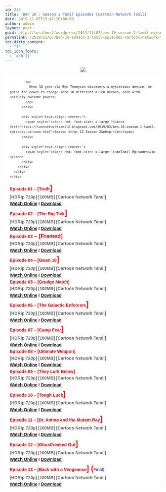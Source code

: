 ```yaml
---
id: 233
title: 'Ben 10 : Season 2 Tamil Episodes [Cartoon Network Tamil]'
date: 2019-11-07T15:47:20+00:00
author: admin
layout: post
guid: http://localhost/wordpress/2019/11/07/ben-10-season-2-tamil-episodes-cartoon-network-tamil/
permalink: /2019/11/07/ben-10-season-2-tamil-episodes-cartoon-network-tamil/
tdc_dirty_content:
  - "1"
tdc_icon_fonts:
  - 'a:0:{}'
---
```

<div dir="ltr" style="text-align: left;" trbidi="on">
  <div class="separator" style="clear: both; text-align: center;">
    <a href="https://4.bp.blogspot.com/-KT6prxjR8uM/XJSA17REnrI/AAAAAAAAARo/jzU5OtmwfMkLqlxKcdYceEVmnxsTjD2IACLcBGAs/s1600/81JdUEPjuML._RI_SX1000_.jpg" imageanchor="1" style="margin-left: 1em; margin-right: 1em;"><img border="0" data-original-height="750" data-original-width="1000" src="https://4.bp.blogspot.com/-KT6prxjR8uM/XJSA17REnrI/AAAAAAAAARo/jzU5OtmwfMkLqlxKcdYceEVmnxsTjD2IACLcBGAs/s1600/81JdUEPjuML._RI_SX1000_.jpg" /></a>
  </div>
  
  <div class="mod" data-hveid="CAwQLQ" data-md="50" data-ved="2ahUKEwix64bz5ZLhAhVNON8KHcqgAYsQkCkoAzAeegQIDBAt" lang="en-IN" style="-webkit-text-stroke-width: 0px; background-color: white; border-radius: 8px; clear: none; font-family: arial, sans-serif; font-style: normal; font-variant-caps: normal; font-variant-ligatures: normal; letter-spacing: normal; line-height: 1.54; orphans: 2; padding-left: 15px; padding-right: 15px; padding-top: 0px; text-align: left; text-decoration-color: initial; text-decoration-style: initial; text-indent: 0px; text-transform: none; white-space: normal; widows: 2; word-spacing: 0px;">
    <div class="PZPZlf hb8SAc kno-fb-ctx" data-attrid="description" data-hveid="CAwQLg" data-ved="2ahUKEwix64bz5ZLhAhVNON8KHcqgAYsQziAoADAeegQIDBAu" style="margin: 13px 0px; overflow: hidden;">
      <div class="r-iRbKt657Nppg" jsl="$t t-oF0h478wPRI;$x 0;">
        <div class="kno-rdesc r-ioeAt0Eh5rJI" data-rtid="ioeAt0Eh5rJI" jsaction="sngtp:r.Eddvt4h-GI8;tp_btn:r.Eddvt4h-GI8" jsl="$t t-JgTEvN6zUII;$x 0;">
          <div style="color: #222222; font-size: small; font-weight: 400;">
            <h3 class="bNg8Rb" style="clip: rect(1px, 1px, 1px, 1px); font-size: medium; font-weight: normal; height: 1px; margin: 0px; overflow: hidden; padding: 0px; position: absolute; white-space: nowrap; width: 1px; z-index: -1000;">
              cription
            </h3>
            
            <p>
              When 10-year-old Ben Tennyson discovers a mysterious device, he gains the power to change into 10 different alien heroes, each with uniquely awesome powers.
            </p>
          </div>
          
          <div style="text-align: center;">
            <span style="color: red; font-size: x-large;"><b><a href="https://toonnetworktamil2.blogspot.com/2019/03/ben-10-season-1-tamil-episodes-cartoon.html">Season 1</a> II Season 2&nbsp;</b></span>
          </div>
          
          <div style="text-align: center;">
            <span style="color: red; font-size: x-large;"><b>Tamil Episodes</b></span>
          </div>
        </div>
      </div>
    </div>
  </div>
  
  <div style="text-align: left;">
    <span style="color: red; font-family: "arial" , "helvetica" , sans-serif; font-size: large;"><b>Episode 01 &#8211; [</b></span><span style="color: red; font-family: "arial" , "helvetica" , sans-serif; font-size: large;"><b>Truth</b></span><b style="color: red; font-family: arial, helvetica, sans-serif; font-size: x-large;">]</b>
  </div>
  
  <div style="text-align: left;">
    <span style="color: #666666; font-family: "arial" , "helvetica" , sans-serif; font-size: large;"><b>[HDRip 720p] [100MB] [Cartoon Network Tamil]</b></span>
  </div>
  
  <div style="text-align: left;">
    <b><span style="font-family: "arial" , "helvetica" , sans-serif; font-size: large;"><span style="color: #222222;"><a href="https://toonnetworktamilvideos.blogspot.com/p/ben-10-classic-s02e01.html">Watch Online</a> </span><span style="color: red;">I</span><span style="color: #222222;"> <a href="https://drive.google.com/file/d/1TAK4AzFnXX6nbB9R0TC_yknLDA3-EInW/view">Download</a></span></span></b>
  </div>
  
  <div style="text-align: left;">
    <span style="color: red; font-family: "arial" , "helvetica" , sans-serif; font-size: large;"><b>Episode 02 &#8211; [The</b></span><span style="color: red; font-family: "arial" , "helvetica" , sans-serif; font-size: large;"><b>&nbsp;Big Tick</b></span><b style="color: red; font-family: arial, helvetica, sans-serif; font-size: x-large;">]</b>
  </div>
  
  <div style="text-align: left;">
    <span style="color: #666666; font-family: "arial" , "helvetica" , sans-serif; font-size: large;"><b>[HDRip 720p] [100MB] [Cartoon Network Tamil]</b></span>
  </div>
  
  <div style="text-align: left;">
    <b><span style="font-family: "arial" , "helvetica" , sans-serif; font-size: large;"><span style="color: #222222;"><a href="https://toonnetworktamilvideos.blogspot.com/p/ben-10-classic-s02e02-big-tick.html">Watch Online</a> </span><span style="color: red;">I</span><span style="color: #222222;"> <a href="https://drive.google.com/file/d/1zxWv5ip_sTuJE4nCXk4sPO-Nr0PCzxvJ/view">Download</a></span></span></b>
  </div>
  
  <div style="text-align: left;">
    <span style="color: red; font-family: "arial" , "helvetica" , sans-serif; font-size: large;"><b>Episode 03</b></span><b style="color: red; font-family: arial, helvetica, sans-serif; font-size: large;">&nbsp;&#8211; [Framed]</b>
  </div>
  
  <div style="text-align: left;">
    <span style="color: #666666; font-family: "arial" , "helvetica" , sans-serif; font-size: large;"><b>[HDRip 720p] [100MB] [Cartoon Network Tamil]</b></span>
  </div>
  
  <div style="text-align: left;">
    <b><span style="font-family: "arial" , "helvetica" , sans-serif; font-size: large;"><span style="color: #222222;"><a href="https://toonnetworktamilvideos.blogspot.com/p/ben-10-classic-s02e03-framed.html">Watch Online</a> </span><span style="color: red;">I</span><span style="color: #222222;"> <a href="https://drive.google.com/file/d/1Z0IV_Rgkwlbrs47sAoA1vuumdcaBjErG/view">Download</a></span></span></b>
  </div>
  
  <div style="text-align: left;">
    <span style="color: red; font-family: "arial" , "helvetica" , sans-serif; font-size: large;"><b>Episode 04 &#8211; [Gwen 10</b></span><b style="color: red; font-family: arial, helvetica, sans-serif; font-size: x-large;">]</b>
  </div>
  
  <div style="text-align: left;">
    <span style="color: #666666; font-family: "arial" , "helvetica" , sans-serif; font-size: large;"><b>[HDRip 720p] [100MB] [Cartoon Network Tamil]</b></span>
  </div>
  
  <div style="text-align: left;">
    <b><span style="font-family: "arial" , "helvetica" , sans-serif; font-size: large;"><span style="color: #222222;"><a href="https://toonnetworktamilvideos.blogspot.com/p/ben-10-classic-s02e04-gwen-10.html">Watch Online</a> </span><span style="color: red;">I</span><span style="color: #222222;"> <a href="https://drive.google.com/file/d/1fEFHaZrKde6Mr4mbYl9Jfo4IiV2-QzEQ/view">Download</a></span></span></b>
  </div>
  
  <div style="text-align: left;">
    <span style="color: red; font-family: "arial" , "helvetica" , sans-serif; font-size: large;"><b>Episode 05 &#8211; [Grudge Match]</b></span>
  </div>
  
  <div style="text-align: left;">
    <span style="color: #666666; font-family: "arial" , "helvetica" , sans-serif; font-size: large;"><b>[HDRip 720p] [100MB] [Cartoon Network Tamil]</b></span>
  </div>
  
  <div style="text-align: left;">
    <b><span style="font-family: "arial" , "helvetica" , sans-serif; font-size: large;"><span style="color: #222222;"><a href="https://toonnetworktamilvideos.blogspot.com/p/ben-10-classic-s02e05-grudge-match.html">Watch Online</a> </span><span style="color: red;">I</span><span style="color: #222222;"> <a href="https://drive.google.com/file/d/16tV4vjf8YuX7CER63dUxdjwQ-8atOdm5/view">Download</a></span></span></b>
  </div>
  
  <div style="text-align: left;">
    <span style="color: red; font-family: "arial" , "helvetica" , sans-serif; font-size: large;"><b>Episode 06 &#8211; [</b></span><span style="color: red; font-family: "arial" , "helvetica" , sans-serif; font-size: large;"><b>The Galactic Enforcers</b></span><b style="color: red; font-family: arial, helvetica, sans-serif; font-size: x-large;">]</b>
  </div>
  
  <div style="text-align: left;">
    <span style="color: #666666; font-family: "arial" , "helvetica" , sans-serif; font-size: large;"><b>[HDRip 720p] [100MB] [Cartoon Network Tamil]</b></span>
  </div>
  
  <div style="text-align: left;">
    <b><span style="font-family: "arial" , "helvetica" , sans-serif; font-size: large;"><span style="color: #222222;"><a href="https://toonnetworktamilvideos.blogspot.com/p/ben-10-classic-s02e06-galactic-enforcers.html">Watch Online</a> </span><span style="color: red;">I</span><span style="color: #222222;"> <a href="https://drive.google.com/file/d/19Ye6RIJJztC3KzRhICIe3i8SpiUVjo3Y/view">Download</a></span></span></b>
  </div>
  
  <div style="text-align: left;">
    <span style="color: red; font-family: "arial" , "helvetica" , sans-serif; font-size: large;"><b>Episode 07 &#8211; [Camp Fear</b></span><b style="color: red; font-family: arial, helvetica, sans-serif; font-size: x-large;">]</b>
  </div>
  
  <div style="text-align: left;">
    <span style="color: #666666; font-family: "arial" , "helvetica" , sans-serif; font-size: large;"><b>[HDRip 720p] [100MB] [Cartoon Network Tamil]</b></span>
  </div>
  
  <div style="text-align: left;">
    <b><span style="font-family: "arial" , "helvetica" , sans-serif; font-size: large;"><span style="color: #222222;"><a href="https://toonnetworktamilvideos.blogspot.com/p/ben-10-classic-s02e07-camp-fear.html">Watch Online</a> </span><span style="color: red;">I</span><span style="color: #222222;"> <a href="https://drive.google.com/file/d/1PbYC9VsizaKQWLla9RX7uinMnTqvidf6/view">Download</a></span></span></b>
  </div>
  
  <div style="text-align: left;">
    <span style="color: red; font-family: "arial" , "helvetica" , sans-serif; font-size: large;"><b>Episode 08 &#8211; [Ultimate Weapon]</b></span>
  </div>
  
  <div style="text-align: left;">
    <span style="color: #666666; font-family: "arial" , "helvetica" , sans-serif; font-size: large;"><b>[HDRip 720p] [100MB] [Cartoon Network Tamil]</b></span>
  </div>
  
  <div style="text-align: left;">
    <b><span style="font-family: "arial" , "helvetica" , sans-serif; font-size: large;"><span style="color: #222222;"><a href="https://toonnetworktamilvideos.blogspot.com/p/ben-10-classic-s02e08-ultimate-weapon.html">Watch Online</a> </span><span style="color: red;">I</span><span style="color: #222222;"> <a href="https://drive.google.com/file/d/1u90WqGnTMCXCqLkRLWZ48Ats2fBXzBPu/view">Download</a></span></span></b>
  </div>
  
  <div style="text-align: left;">
    <span style="color: red; font-family: "arial" , "helvetica" , sans-serif; font-size: large;"><b>Episode 09 &#8211; [They Lurk Below]</b></span>
  </div>
  
  <div style="text-align: left;">
    <span style="color: #666666; font-family: "arial" , "helvetica" , sans-serif; font-size: large;"><b>[HDRip 720p] [100MB] [Cartoon Network Tamil]</b></span>
  </div>
  
  <div style="text-align: left;">
    <b><span style="font-family: "arial" , "helvetica" , sans-serif; font-size: large;"><span style="color: #222222;"><a href="https://toonnetworktamilvideos.blogspot.com/p/ben-10-classic-s02e09-they-lurk-below.html">Watch Online</a> </span><span style="color: red;">I</span><span style="color: #222222;"> <a href="https://drive.google.com/file/d/1ptOBU5VxRPgWXrq1fVuaLle_6j1FDf_S/view">Download</a></span></span></b>
  </div>
  
  <div style="text-align: left;">
    <span style="color: red; font-family: "arial" , "helvetica" , sans-serif; font-size: large;"><b>Episode 10 &#8211; [Tough Luck</b></span><b style="color: red; font-family: arial, helvetica, sans-serif; font-size: x-large;">]</b>
  </div>
  
  <div style="text-align: left;">
    <span style="color: #666666; font-family: "arial" , "helvetica" , sans-serif; font-size: large;"><b>[HDRip 720p] [100MB] [Cartoon Network Tamil]</b></span>
  </div>
  
  <div style="text-align: left;">
    <b><span style="font-family: "arial" , "helvetica" , sans-serif; font-size: large;"><span style="color: #222222;"><a href="https://toonnetworktamilvideos.blogspot.com/p/ben-10-classic-s02e10-tough-luck.html">Watch Online</a> </span><span style="color: red;">I</span><span style="color: #222222;"> <a href="https://drive.google.com/file/d/15l7sjsx28vokcP6z-GlEzcbXTW2Xlc36/view">Download</a></span></span></b>
  </div>
  
  <div style="text-align: left;">
    <span style="color: red; font-family: "arial" , "helvetica" , sans-serif; font-size: large;"><b>Episode 11 &#8211; [</b></span><span style="color: red; font-family: "arial" , "helvetica" , sans-serif; font-size: large;"><b>Dr. Animo and the Mutant Ray</b></span><b style="color: red; font-family: arial, helvetica, sans-serif; font-size: x-large;">]</b>
  </div>
  
  <div style="text-align: left;">
    <span style="color: #666666; font-family: "arial" , "helvetica" , sans-serif; font-size: large;"><b>[HDRip 720p] [100MB] [Cartoon Network Tamil]</b></span>
  </div>
  
  <div style="text-align: left;">
    <b><span style="font-family: "arial" , "helvetica" , sans-serif; font-size: large;"><span style="color: #222222;"><a href="https://toonnetworktamilvideos.blogspot.com/p/ben-10-classic-s02e11-dr-animo-and.html">Watch Online</a> </span><span style="color: red;">I</span><span style="color: #222222;"> <a href="https://drive.google.com/file/d/1fVOjo1BFMR0h1sZeByUpMPexlHvb02Bk/view">Download</a></span></span></b>
  </div>
  
  <div style="text-align: left;">
    <span style="color: red; font-family: "arial" , "helvetica" , sans-serif; font-size: large;"><b>Episode 12 &#8211; [</b></span><span style="color: red; font-family: "arial" , "helvetica" , sans-serif; font-size: large;"><b>Ghostfreaked Out</b></span><b style="color: red; font-family: arial, helvetica, sans-serif; font-size: x-large;">]</b>
  </div>
  
  <div style="text-align: left;">
    <span style="color: #666666; font-family: "arial" , "helvetica" , sans-serif; font-size: large;"><b>[HDRip 720p] [100MB] [Cartoon Network Tamil]</b></span>
  </div>
  
  <div style="text-align: left;">
    <b><span style="font-family: "arial" , "helvetica" , sans-serif; font-size: large;"><span style="color: #222222;"><a href="https://toonnetworktamilvideos.blogspot.com/p/ben-10-classic-s02e12-ghostfreaked-out.html">Watch Online</a> </span><span style="color: red;">I</span><span style="color: #222222;"> <a href="https://drive.google.com/file/d/1AoqbWw1p4yEWxd0YUmkP-_4V4TVaPbkG/view">Download</a></span></span></b>
  </div>
  
  <div style="text-align: left;">
    <span style="color: red; font-family: "arial" , "helvetica" , sans-serif; font-size: large;"><b><span style="color: red;">Episode 13 &#8211; [</span></b></span><span style="color: red;"><span style="font-family: "arial" , "helvetica" , sans-serif; font-size: large;"><b>Back with a Vengeance</b></span><b style="font-family: arial, helvetica, sans-serif; font-size: x-large;">] (</b></span><span style="color: blue; font-family: "arial" , "helvetica" , sans-serif; font-size: large; font-weight: bold;">Final</span><span style="color: red; font-family: "arial" , "helvetica" , sans-serif; font-size: large; font-weight: bold;">)</span>
  </div>
  
  <div style="text-align: left;">
    <span style="color: #666666; font-family: "arial" , "helvetica" , sans-serif; font-size: large;"><b>[HDRip 720p] [100MB] [Cartoon Network Tamil]</b></span>
  </div>
  
  <div style="text-align: left;">
    <b><span style="font-family: "arial" , "helvetica" , sans-serif; font-size: large;"><span style="color: #222222;"><a href="https://toonnetworktamilvideos.blogspot.com/p/ben-10-classic-s02e13-back-with.html">Watch Online</a> </span><span style="color: red;">I</span><span style="color: #222222;"> <a href="https://drive.google.com/file/d/1eROPTP4vuUTuoo1NzyRnMkcDxC0hmnpS/view">Download</a></span></span></b>
  </div>
</div>